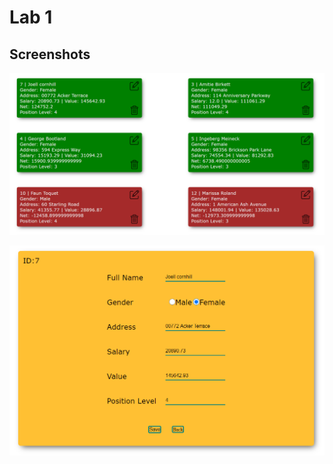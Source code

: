 # Lab 1
## Screenshots

![alt text](https://github.com/raknatee/ait_sad_hws_labs/blob/master/Lab1_hw/screenshots/home.PNG)


![alt text](https://github.com/raknatee/ait_sad_hws_labs/blob/master/Lab1_hw/screenshots/form.PNG)
